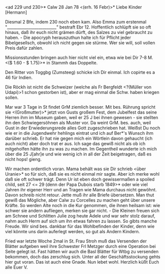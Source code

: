 <ad 229 und 230>* Calw 28 Jan 78
 <(erh. 16 Febr)>*
Liebe Kinder [Hermann]

Diesmal 2 Bfe, indem 230 noch eben kam. Also Emma zum erstenmal "_________________________" bestraft Ebr 12. Hoffentlich schlüpft sie so oft hinaus, daß ihr euch nicht grämen dürft, des Salzes zu viel gebraucht zu haben. - Die apocryph herauszuthun halte ich für Pflicht jeder Bibelgesellsch, obwohl ich nicht gegen sie stürme. Wer sie will, soll vollen Preis dafür zahlen.

Missionsstunden bringen auch hier nicht viel ein, etwa wie bei Dir 7-8 M. <($ 1.60 - $ 1.75)>* in Stammh das Doppelte.

Den Ritter von Toggbg (Zumsteeg) schicke ich Dir einmal. Ich copirte es a 46 für Indien.

Die Röckh ist nicht die Schweizer (welche als Fr Bergfeldt <?(Müller von Udapi)>1 schon gestorben ist), aber er mag einmal die Schw. haben kriegen sollen.

Mar war 3 Tage in St findet GrM ziemlich besser. Mit bes. Rührung spricht sie <(Großmutter)>* jetzt von Gusts großem Fest, dem Jubelfest das seine Herren ihm im Museum gaben, weil er 25 J bei ihnen gewesen - sie stellten ihn den Schwiegersöhnen als Muster vor. Da weint GrM. bes. auch, weil Gust in der Erwiederungsrede alles Gott zugeschrieben hat. Weißst Du noch wie er in die Jugendwehr hehlings eintrat und ich auf Ber<inger>*'s Wunsch ihm darüber schrieb. Er hat nie gegen mich ein Wörtlein davon gehaucht (ich auch nicht) aber doch trat er aus. Ich sage das gewiß nicht als ob ich mitgeholfen hätte ihn zu was zu machen. Im Gegentheil wunderte ich mich über die 25 J[ahr]e und wie wenig ich in all der Zeit beigetragen, daß es nicht hops! gieng.

Wir machen ordentlich voran. Mama behält was sie Dir schrieb <über Uranie>* so für sich, daß sie es nicht einmal mir sagte. Aber ich merke wohl daß sie oft schwer trägt. Denn Ur ist eben doch gewissermaßen a spoiled child, seit 27 <= 29 (denn der Papa Dubois starb 1849>* oder wie viel Jahren ihr eigener Herr und an Tragen wie Mama durchaus nicht gewöhnt. Davon schreib nicht retour. Jette muß ihr alle Briefe übersetzen. Man thut gewiß das Mögliche, aber Calw zu Corcelles zu machen geht über unsere Kräfte. So werden Alte noch in die Kur genommen, die ihnen heilsam ist: wie schwer sie andern aufliegen, merken sie gar nicht. - Die Kleinen freuen sich am Schnee und Schlitten Julie zog heute Adele und war sehr stolz darauf, nahm auch Herm auf sich um ihn etwas fahren zu lassen. So gibts manche Freude. Wir sind bes. dankbar für das Wohlbefinden der Kinder, denn wie viel könnte uns darin auferlegt werden, so gut als Andern Kindern.

Fried war letzte Woche 2mal in St. Frau Stroh muß das Versenden der Blätter aufgeben weil ihre Schwester Frl Metzger durch eine Operation bei Seite gelegt ist. Fast hätten wir auch die Basl Blätter für Wtbg zu versenden bekommen, doch das zerschlug sich. Unter all der Geschäftsstockung gehts hier gut voran. Das ist auch eine Gnade. Nun lebet wohl. Herzlich küßt Euch alle  Euer V.
